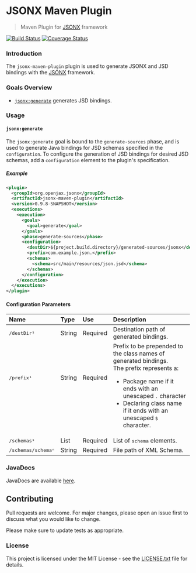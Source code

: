 # JSONX Maven Plugin

> Maven Plugin for [JSONX][jsonx] framework

[![Build Status](https://travis-ci.org/openjax/jsonx.png)](https://travis-ci.org/openjax/jsonx)
[![Coverage Status](https://coveralls.io/repos/github/openjax/jsonx/badge.svg)](https://coveralls.io/github/openjax/jsonx)

### Introduction

The `jsonx-maven-plugin` plugin is used to generate JSONX and JSD bindings with the [JSONX][jsonx] framework.

### Goals Overview

* [`jsonx:generate`](#jsonxgenerate) generates JSD bindings.

### Usage

#### `jsonx:generate`

The `jsonx:generate` goal is bound to the `generate-sources` phase, and is used to generate Java bindings for JSD schemas specified in the `configuration`. To configure the generation of JSD bindings for desired JSD schemas, add a `configuration` element to the plugin's specification.

##### Example

```xml
<plugin>
  <groupId>org.openjax.jsonx</groupId>
  <artifactId>jsonx-maven-plugin</artifactId>
  <version>0.9.8-SNAPSHOT</version>
  <executions>
    <execution>
      <goals>
        <goal>generate</goal>
      </goals>
      <phase>generate-sources</phase>
      <configuration>
        <destDir>${project.build.directory}/generated-sources/jsonx</destDir>
        <prefix>com.example.json.</prefix>
        <schemas>
          <schema>src/main/resources/json.jsd</schema>
        </schemas>
      </configuration>
    </execution>
  </executions>
</plugin>
```

#### Configuration Parameters

| Name                          | Type    | Use      | Description                                                               |
|:------------------------------|:--------|:---------|:--------------------------------------------------------------------------|
| <samp>/destDir¹</samp>        | String  | Required | Destination path of generated bindings.                                   |
| <samp>/prefix¹</samp><br>&nbsp;<br>&nbsp;<br>&nbsp;         | String<br>&nbsp;<br>&nbsp;<br>&nbsp;  | Required<br>&nbsp;<br>&nbsp;<br>&nbsp; | Prefix to be prepended to the class names of generated bindings.<br>The prefix represents a:<ul><li>Package name if it ends with an unescaped <samp>.</samp> character</li><li>Declaring class name if it ends with an unescaped <samp>$</samp> character.</li></ul> |
| <samp>/schemas¹</samp>        | List    | Required | List of <samp>schema</samp> elements.                                     |
| <samp>/schemas/schemaⁿ</samp> | String  | Required | File path of XML Schema.                                                  |

### JavaDocs

JavaDocs are available [here](https://jsonx.openjax.org/apidocs/).

## Contributing

Pull requests are welcome. For major changes, please open an issue first to discuss what you would like to change.

Please make sure to update tests as appropriate.

### License

This project is licensed under the MIT License - see the [LICENSE.txt](LICENSE.txt) file for details.

[mvn-plugin]: https://img.shields.io/badge/mvn-plugin-lightgrey.svg
[jsonx]: ..